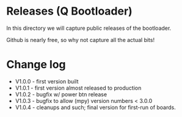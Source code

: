 
# Releases (Q Bootloader)

In this directory we will capture public releases of the bootloader.

Github is nearly free, so why not capture all the actual bits!


# Change log

- V1.0.0 - first version built
- V1.0.1 - first version almost released to production
- V1.0.2 - bugfix w/ power btn release
- V1.0.3 - bugfix to allow (mpy) version numbers < 3.0.0
- V1.0.4 - cleanups and such; final version for first-run of boards.
